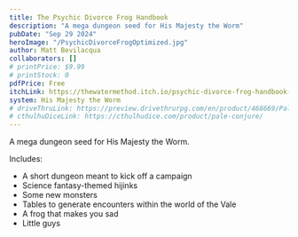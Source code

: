 ```yaml
---
title: The Psychic Divorce Frog Handbook
description: "A mega dungeon seed for His Majesty the Worm"
pubDate: "Sep 29 2024"
heroImage: "/PsychicDivorceFrogOptimized.jpg"
author: Matt Bevilacqua
collaborators: []
# printPrice: $9.99
# printStock: 0
pdfPrice: Free
itchLink: https://thewatermethod.itch.io/psychic-divorce-frog-handbook-a-mega-dungeon-seed-for-his-majesty-the-worm
system: His Majesty the Worm
# driveThruLink: https://preview.drivethrurpg.com/en/product/468669/Pale-Conjure-A-scenario-for-Cthulhu-Eternal?affiliate_id=463552
# cthulhuDiceLink: https://cthulhudice.com/product/pale-conjure/
---
```


A mega dungeon seed for His Majesty the Worm.

Includes:

- A short dungeon meant to kick off a campaign
- Science fantasy-themed hijinks
- Some new monsters
- Tables to generate encounters within the world of the Vale
- A frog that makes you sad
- Little guys
